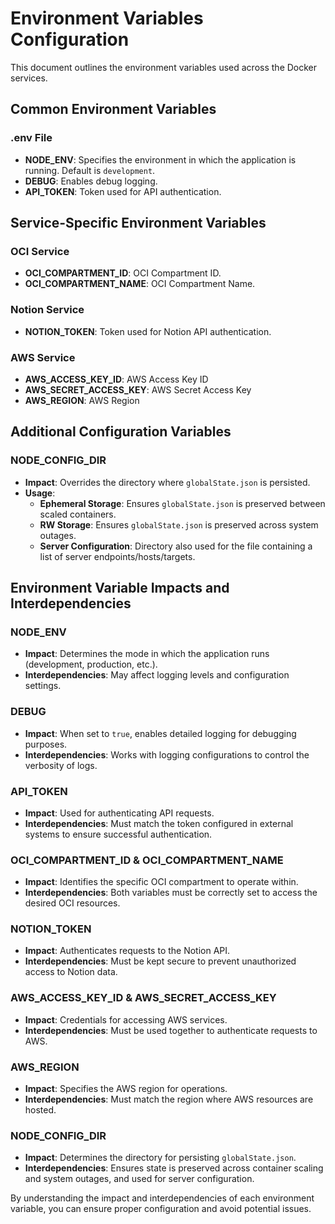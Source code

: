 # Environment Variables Configuration

This document outlines the environment variables used across the Docker services.

## Common Environment Variables

### .env File

- **NODE_ENV**: Specifies the environment in which the application is running. Default is `development`.
- **DEBUG**: Enables debug logging.
- **API_TOKEN**: Token used for API authentication.

## Service-Specific Environment Variables

### OCI Service

- **OCI_COMPARTMENT_ID**: OCI Compartment ID.
- **OCI_COMPARTMENT_NAME**: OCI Compartment Name.

### Notion Service

- **NOTION_TOKEN**: Token used for Notion API authentication.

### AWS Service

- **AWS_ACCESS_KEY_ID**: AWS Access Key ID
- **AWS_SECRET_ACCESS_KEY**: AWS Secret Access Key
- **AWS_REGION**: AWS Region

## Additional Configuration Variables

### NODE_CONFIG_DIR
- **Impact**: Overrides the directory where `globalState.json` is persisted.
- **Usage**:
  - **Ephemeral Storage**: Ensures `globalState.json` is preserved between scaled containers.
  - **RW Storage**: Ensures `globalState.json` is preserved across system outages.
  - **Server Configuration**: Directory also used for the file containing a list of server endpoints/hosts/targets.

## Environment Variable Impacts and Interdependencies

### NODE_ENV
- **Impact**: Determines the mode in which the application runs (development, production, etc.).
- **Interdependencies**: May affect logging levels and configuration settings.

### DEBUG
- **Impact**: When set to `true`, enables detailed logging for debugging purposes.
- **Interdependencies**: Works with logging configurations to control the verbosity of logs.

### API_TOKEN
- **Impact**: Used for authenticating API requests.
- **Interdependencies**: Must match the token configured in external systems to ensure successful authentication.

### OCI_COMPARTMENT_ID & OCI_COMPARTMENT_NAME
- **Impact**: Identifies the specific OCI compartment to operate within.
- **Interdependencies**: Both variables must be correctly set to access the desired OCI resources.

### NOTION_TOKEN
- **Impact**: Authenticates requests to the Notion API.
- **Interdependencies**: Must be kept secure to prevent unauthorized access to Notion data.

### AWS_ACCESS_KEY_ID & AWS_SECRET_ACCESS_KEY
- **Impact**: Credentials for accessing AWS services.
- **Interdependencies**: Must be used together to authenticate requests to AWS.

### AWS_REGION
- **Impact**: Specifies the AWS region for operations.
- **Interdependencies**: Must match the region where AWS resources are hosted.

### NODE_CONFIG_DIR
- **Impact**: Determines the directory for persisting `globalState.json`.
- **Interdependencies**: Ensures state is preserved across container scaling and system outages, and used for server configuration.

By understanding the impact and interdependencies of each environment variable, you can ensure proper configuration and avoid potential issues.

